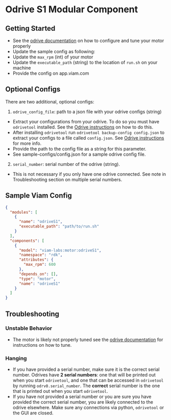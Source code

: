 # Odrive S1 Modular Component

## Getting Started
* See the [odrive documentation](https://docs.odriverobotics.com/v/latest/getting-started.html) on how to configure and tune your motor properly
* Update the sample config as following:
 * Update the `max_rpm` (int) of your motor
 * Update the `executable_path` (string) to the location of `run.sh` on your machine
* Provide the config on app.viam.com

## Optional Configs
There are two additional, optional configs:
1. `odrive_config_file`: path to a json file with your odrive configs (string)
  * Extract your configurations from your odrive. To do so you must have `odrivetool` installed. See the [Odrive instructions](https://docs.odriverobotics.com/v/latest/odrivetool.html) on how to do this.
  * After installing `odrivetool` run `odrivetool backup-config config.json` to extract your configs to a file called `config.json`. See [Odrive instructions](https://docs.odriverobotics.com/v/latest/odrivetool.html#configuration-backup) for more info.
  * Provide the path to the config file as a string for this parameter.
  * See sample-configs/config.json for a sample odrive config file.
2. `serial_number`: serial number of the odrive (string).
  * This is not necessary if you only have one odrive connected. See note in Troubleshooting section on multiple serial numbers. 


## Sample Viam Config
```json
{
  "modules": [
    {
      "name": "odriveS1",
      "executable_path": "path/to/run.sh"
    }
  ],
  "components": [
    {
      "model": "viam-labs:motor:odriveS1",
      "namespace": "rdk",
      "attributes": {
        "max_rpm": 600
      },
      "depends_on": [],
      "type": "motor",
      "name": "odriveS1"
    }
  ]
}
```


## Troubleshooting

### Unstable Behavior
* The motor is likely not properly tuned see the [odrive documentation](https://docs.odriverobotics.com/v/latest/control.html) for instructions on how to tune.

### Hanging
* If you have provided a serial number, make sure it is the correct serial number. Odrives have **2 serial numbers**: one that will be printed out when you start `odrivetool`, and one that can be accessed in `odrivetool` by running `odrv0.serial_number`. The **correct** serial number is the one that is printed out when you start `odrivetool`.
* If you have not provided a serial number or you are sure you have provided the correct serial number, you are likely connected to the odrive elsewhere. Make sure any connections via python, `odrivetool` or the GUI are closed.
